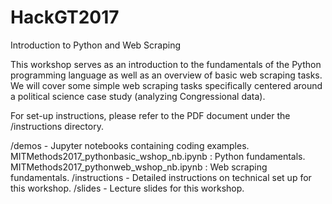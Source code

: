 # HackGT2017

Introduction to Python and Web Scraping

This workshop serves as an introduction to the fundamentals of the Python programming language as well as an overview of basic web scraping tasks. We will cover some simple web scraping tasks specifically centered around a political science case study (analyzing Congressional data).

For set-up instructions, please refer to the PDF document under the /instructions directory.

/demos - Jupyter notebooks containing coding examples.
MITMethods2017_pythonbasic_wshop_nb.ipynb : Python fundamentals.
MITMethods2017_pythonweb_wshop_nb.ipynb : Web scraping fundamentals.
/instructions - Detailed instructions on technical set up for this workshop.
/slides - Lecture slides for this workshop.

